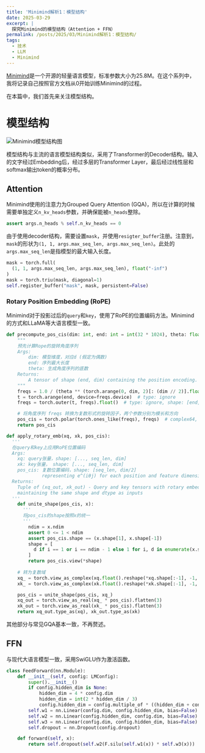 ```yaml
---
title: 'Minimind解析1：模型结构'
date: 2025-03-29
excerpt: |
  探究Minimind的模型结构（Attention + FFN）
permalink: /posts/2025/03/Minimind解析1：模型结构/
tags:
  - 技术
  - LLM
  - Minimind
---
```


[Minimind](https://github.com/jingyaogong/minimind)是一个开源的轻量语言模型，标准参数大小为25.8M。在这个系列中，我将记录自己按照官方文档从0开始训练Minimind的过程。

在本篇中，我们首先来关注模型结构。

# 模型结构

![Minimind模型结构图](https://github.com/jingyaogong/minimind/raw/master/images/LLM-structure.png)

模型结构与主流的语言模型结构类似，采用了Transformer的Decoder结构。输入的文字经过Embedding后，经过多层的Transformer Layer，最后经过线性层和softmax输出token的概率分布。

## Attention
Minimind使用的注意力为Grouped Query Attention (GQA)，所以在计算的时候需要单独定义`n_kv_heads`参数，并确保能被`n_heads`整除。

```python
assert args.n_heads % self.n_kv_heads == 0
```

由于使用decoder结构，需要设置`mask`，并使用`resigter_buffer`注册。注意到，`mask`的形状为`(1, 1, args.max_seq_len, args.max_seq_len)`。此处的`args.max_seq_len`是指模型的最大输入长度。

```python
mask = torch.full(
  (1, 1, args.max_seq_len, args.max_seq_len), float("-inf")
)
mask = torch.triu(mask, diagonal=1)
self.register_buffer("mask", mask, persistent=False)
```

### Rotary Position Embedding (RoPE)

Minimind对于投影过后的`query`和`key`，使用了RoPE的位置编码方法。Minimind的方式和LLaMA等大语言模型一致。

```python
def precompute_pos_cis(dim: int, end: int = int(32 * 1024), theta: float = 1e6):
    """
    预先计算Rope的旋转角度序列
    Args:
        dim: 模型维度，对应d (假定为偶数)
        end: 序列最大长度
        theta: 生成角度序列的底数
    Returns:
        A tensor of shape (end, dim) containing the position encoding.
    """
    freqs = 1.0 / (theta ** (torch.arange(0, dim, 2)[: (dim // 2)].float() / dim)) # shape: [dim // 2]
    t = torch.arange(end, device=freqs.device)  # type: ignore
    freqs = torch.outer(t, freqs).float()  # type: ignore, shape: [end, dim // 2]

    # 将角度序列 freqs 转换为复数形式的旋转因子，两个参数分别为模长和方向
    pos_cis = torch.polar(torch.ones_like(freqs), freqs)  # complex64, shape: [end, dim // 2]
    return pos_cis

def apply_rotary_emb(xq, xk, pos_cis):
  '''
  在query和key上应用RoPE位置编码
  Args:
    xq: query张量，shape: [..., seq_len, dim]
    xk: key张量， shape: [..., seq_len, dim]
    pos_cis: 复数位置编码，shape: [seq_len, dim/2]
             representing e^(iθj) for each position and feature dimension
  Returns:
    Tuple of (xq_out, xk_out) - Query and key tensors with rotary embeddings applied,
    maintaining the same shape and dtype as inputs
  '''
    def unite_shape(pos_cis, x):
      '''
      将pos_cis的shape按照x的统一
      '''
        ndim = x.ndim
        assert 0 <= 1 < ndim
        assert pos_cis.shape == (x.shape[1], x.shape[-1])
        shape = [
          d if i == 1 or i == ndim - 1 else 1 for i, d in enumerate(x.shape)
        ]
        return pos_cis.view(*shape)
    
    # 转为复数域
    xq_ = torch.view_as_complex(xq.float().reshape(*xq.shape[:-1], -1, 2))
    xk_ = torch.view_as_complex(xk.float().reshape(*xk.shape[:-1], -1, 2))

    pos_cis = unite_shape(pos_cis, xq_)
    xq_out = torch.view_as_real(xq_ * pos_cis).flatten(3)
    xk_out = torch.view_as_real(xk_ * pos_cis).flatten(3)
    return xq_out.type_as(xq), xk_out.type_as(xk)
```

<!-- ### KV Cache

TODO: KV cache原理单独帖子

### Flash Attention

TODO: flash attention原理单独帖子 -->

其他部分与常见GQA基本一致，不再赘述。

## FFN

与现代大语言模型一致，采用SwiGLU作为激活函数。

```python
class FeedForward(nn.Module):
    def __init__(self, config: LMConfig):
        super().__init__()
        if config.hidden_dim is None:
            hidden_dim = 4 * config.dim
            hidden_dim = int(2 * hidden_dim / 3)
            config.hidden_dim = config.multiple_of * ((hidden_dim + config.multiple_of - 1) // config.multiple_of)
        self.w1 = nn.Linear(config.dim, config.hidden_dim, bias=False) # Gate
        self.w2 = nn.Linear(config.hidden_dim, config.dim, bias=False) # Down
        self.w3 = nn.Linear(config.dim, config.hidden_dim, bias=False) # Up
        self.dropout = nn.Dropout(config.dropout)

    def forward(self, x):
        return self.dropout(self.w2(F.silu(self.w1(x)) * self.w3(x)))
```